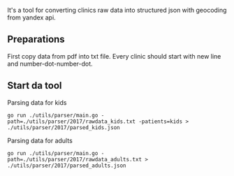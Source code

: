 It's a tool for converting clinics raw data into structured json with geocoding from yandex api.

## Preparations

First copy data from pdf into txt file. Every clinic should start with new line and number-dot-number-dot.

## Start da tool

Parsing data for kids
```
go run ./utils/parser/main.go -path=./utils/parser/2017/rawdata_kids.txt -patients=kids > ./utils/parser/2017/parsed_kids.json
```

Parsing data for adults
```
go run ./utils/parser/main.go -path=./utils/parser/2017/rawdata_adults.txt > ./utils/parser/2017/parsed_adults.json
```
